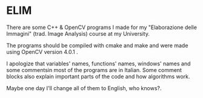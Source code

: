 # ELIM
There are some C++ &amp; OpenCV programs I made for my "Elaborazione delle Immagini" (trad. Image Analysis) course at my University.

The programs should be compiled with cmake and make and were made using OpenCV version 4.0.1 .

I apologize that variables' names, functions' names, windows' names and some commentsin most of the programs are in Italian. Some comment blocks also explain important parts of the code and how algorithms work.

Maybe one day I'll change all of them to English, who knows?.
